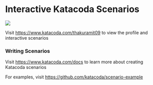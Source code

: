 # Interactive Katacoda Scenarios

[![](http://shields.katacoda.com/katacoda/thakuramit09/count.svg)](https://www.katacoda.com/thakuramit09 "Get your profile on Katacoda.com")

Visit https://www.katacoda.com/thakuramit09 to view the profile and interactive scenarios

### Writing Scenarios
Visit https://www.katacoda.com/docs to learn more about creating Katacoda scenarios

For examples, visit https://github.com/katacoda/scenario-example
